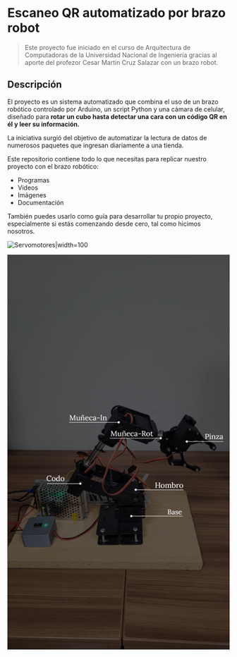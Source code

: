 # Escaneo QR automatizado por brazo robot

>Este proyecto fue iniciado en el curso de Arquitectura de Computadoras de la Universidad Nacional de Ingeniería gracias al aporte del profezor Cesar Martín Cruz Salazar con un brazo robot. 

## Descripción 

El proyecto es un sistema automatizado que combina el uso de un brazo robótico controlado por Arduino, un script Python y una cámara de celular, diseñado para **rotar un cubo hasta detectar una cara con un código QR en él y leer su información.**

La iniciativa surgió del objetivo de automatizar la lectura de datos de numerosos paquetes que ingresan diariamente a una tienda.

Este repositorio contiene todo lo que necesitas para replicar nuestro proyecto con el brazo robótico: 
- Programas
- Videos 
- Imágenes 
- Documentación

También puedes usarlo como guía para desarrollar tu propio proyecto, especialmente si estás comenzando desde cero, tal como hicimos nosotros.

![Servomotores|width=100](https://github.com/user-attachments/assets/f7714145-2ae7-4db5-bfc1-36c338258912)

![Servomotores](https://github.com/brian-latorre/Brazo_robot/blob/main/Multimedia/Servomotores.jpeg?raw=true)
